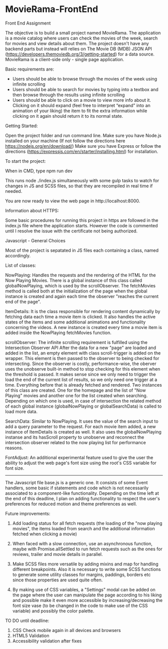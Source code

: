 # MovieRama-FrontEnd

Front End Assignment 

The objective is to build a small project named MovieRama. The application is a movie catalog where users can check the movies of the week, search for movies and view details about them. The project doesn't have any backend parts but instead will relies on The Movie DB (MDB) JSON API (https://developers.themoviedb.org/3/getting-started) for a data source. MovieRama is a client-side only - single page application.

Basic requirements are:
- Users should be able to browse through the movies of the week using infinite scrolling
- Users should be able to search for movies by typing into a textbox and then browse
through the results using infinite scrolling
- Users should be able to click on a movie to view more info about it. Clicking on it should
expand (feel free to interpret “expand” into an animation of your liking) the item to fit the
extra information while clicking on it again should return it to its normal state.

Getting Started:

Open the project folder and run command line.
Make sure you have Node.js installed on your machine (If not follow the directions here https://nodejs.org/en/download/)
Make sure you have Express or follow the directions (https://expressjs.com/en/starter/installing.html) for installation. 

To start the project: 

When in CMD, type
    npm run dev 

This runs node ./index.js simultaneously with some gulp tasks to watch for changes in JS and SCSS files, so that they are recompiled in real time if needed. 

You are now ready to view the web page in http://localhost:8000.

Information about HTTPS:

Some basic procedures for running this project in https are followed in the index.js file where the application starts. However the code is commented until I resolve the issue with the certificate not being authorized.

Javascript - General Choices

Most of the project is sepatated in JS files each containing a class, named accordingly. 

List of classes:

NowPlaying: Handles the requests and the rendering of the HTML for the Now Playing Movies. There is a global instance of this class called globalNowPlaying, which is used by the scrollObserver. The fetchMovies method is called both at the initialization of the page when the global instance is created and again each time the observer "reaches the current end of the page".

ItemDetails: It is the class responsible for rendering content dynamically by fetching data each time a movie item is clicked. It also handles the active states of the items and some additional animations and functionality concerning the videos. A new instance is created every time a movie item is added inside the NowPlaying fetchMovies function.

scrollObserver: The infinite scrolling requirement is fulfilled using the Intersection Observer API 
After the data for a new "page" are loaded and added in the list, an empty element with class scroll-trigger is added on the wrapper.
This element is then passed to the observer to being checked for intersecting. Since the observer is costly, performance-wise, the oberver uses the unobserve built-in method to stop checking for this element when the threshold is passed. It makes sense since we only need to trigger the load the end of the current list of results, so we only need one trigger at a time. Everything before that is already fetched and rendered. Two instances of this class are created. One for the homepage and the list of "Now Playing" movies and another one for the list created when searching. Depending on which one is used, in case of intersection the related method of each global instance (globalNowPlaying or globalSearchData) is called to load more data. 

SearchData: Similar to NowPlaying. It uses the value of the search input to add a query parameter to the request. For each movie item added, a new instance of ItemDetails is created as well. It also uses the globalNowPlaying instanse and its hasScroll property to unobserve and reconnect the intersection observer related to the now playing list for performance reasons.

FontAdjust: An additional experimental feature used to give the user the ability to adjust the web page's font size using the root's CSS variable for font size. 

----------------------------------------

The Javascript file base.js is a generic one. It consists of some Event handlers, some basic if statements and code which is not necessarily associated to a component-like functionality. Depending on the time left at the end of this deadline, I plan on adding functionality to respect the user's preferences for reduced motion and theme preferences as well. 

Future improvements:

1. Add loading status for all fetch requests (the loading of the "now playing movies", the items loaded from search and the additional information fetched when clicking a movie)

2. When faced with a slow connection, use an asynchronous function, maybe with Promise.allSettled to run fetch requests such as the ones for reviews, trailer and movie details in parallel.

3. Make SCSS files more versatile by adding mixins and map for handling different breakpoints. Also it is necessary to write some SCSS functions to generate some utility classes for margins, paddings, borders etc since those properties are used quite often. 

4. By making use of CSS variables, a "Settings" modal can be added on the page where the user can manipulate the page according to his liking and possible make it even more accessible by increasing/decreasing the font size vase (to be changed in the code to make use of the CSS variable) and possibly the color palette.

TO DO until deadline:

1. CSS Check mobile again in all devices and browsers
2. HTML5 Validation
3. Accessibility validation after fixes
